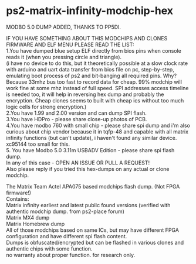# ps2-matrix-infinity-modchip-hex

MODBO 5.0 DUMP ADDED, THANKS TO PP5DI.

IF YOU HAVE SOMETHING ABOUT THIS MODCHIPS AND CLONES FIRMWARE AND ELF MENU PLEASE READ THE LIST:
<br>
1.You have dumped blue setup ELF directly from bios pins when console reads it (when you pressing circle and triangle).
<br>
(i have no device to do this, but it theoretically possible at a slow clock rate with arduino and uart data transfer from bios file on pc, step-by-step, emulating boot process of ps2 and bit-banging all required pins. Why? Because 33mhz bus too fast to record data for cheap. 99% modchip will work fine at some mhz instead of full speed. SPI addresses access timeline is needed too, it will help in reversing hex dump and probably the encryption. Cheap clones seems to built with cheap ics without too much logic cells for strong encryption.)
<br>
2.You have 1.99 and 2.00 version and can dump SPI flash.
<br>
3.You have HDPro - please share close-up photos of PCB.
<br>
4.You have modbo 760 with small chip - please share spi dump and i'm also curious about chip vendor because it in tqfp-48 and capable with all matrix infinity functions (but can't update), i haven't found any similar device. xc95144 too small for this.
<br>
5. You have Modbo 5.0 3.11m USBADV Edition - please share spi flash dump.
<br>
In any of this case - OPEN AN ISSUE OR PULL A REQUEST!
<br>
Also please reply if you tried this hex-dumps on any actual or clone modchip.

The Matrix Team Actel APA075 based modchips flash dump. (Not FPGA firmware!)
<br>
Contains:
<br>
Matrix infinity earliest and latest public found versions
(verified with authentic modchip dump. from ps2-place forum)
<br>
Matrix MX4 dump
<br>
Matrix Homebrew dump
<br>
All of those modchips based on same ICs, but may have different FPGA configuration and have different spi flash content.
<br>
Dumps is obfuscated/encrypted but can be flashed in various clones and authentic chips with some function.
<br>
no warranty about proper function. for research only.
